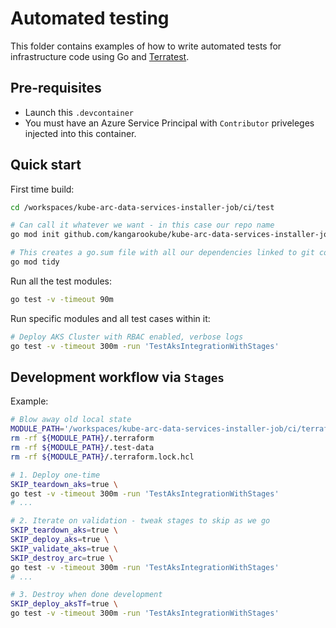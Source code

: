 # Automated testing

This folder contains examples of how to write automated tests for infrastructure code using Go and
[Terratest](https://terratest.gruntwork.io/).

## Pre-requisites

* Launch this `.devcontainer`
* You must have an Azure Service Principal with `Contributor` priveleges injected into this container.

## Quick start

First time build:
```bash
cd /workspaces/kube-arc-data-services-installer-job/ci/test

# Can call it whatever we want - in this case our repo name
go mod init github.com/kangarookube/kube-arc-data-services-installer-job

# This creates a go.sum file with all our dependencies linked to git commits, and cleans up ones not required
go mod tidy
```

Run all the test modules:

```bash
go test -v -timeout 90m
```

Run specific modules and all test cases within it:

```bash
# Deploy AKS Cluster with RBAC enabled, verbose logs
go test -v -timeout 300m -run 'TestAksIntegrationWithStages'
```

## Development workflow via `Stages`

Example:
```bash
# Blow away old local state
MODULE_PATH='/workspaces/kube-arc-data-services-installer-job/ci/terraform/aks-rbac'
rm -rf ${MODULE_PATH}/.terraform
rm -rf ${MODULE_PATH}/.test-data
rm -rf ${MODULE_PATH}/.terraform.lock.hcl

# 1. Deploy one-time
SKIP_teardown_aks=true \
go test -v -timeout 300m -run 'TestAksIntegrationWithStages'
# ...

# 2. Iterate on validation - tweak stages to skip as we go
SKIP_teardown_aks=true \
SKIP_deploy_aks=true \
SKIP_validate_aks=true \
SKIP_destroy_arc=true \
go test -v -timeout 300m -run 'TestAksIntegrationWithStages'
# ...

# 3. Destroy when done development
SKIP_deploy_aksTf=true \
go test -v -timeout 300m -run 'TestAksIntegrationWithStages'
```